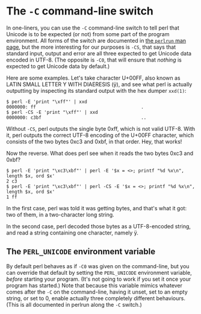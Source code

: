 # The `-C` command-line switch

In one-liners, you can use the `-C` command-line switch to tell perl
that Unicode is to be expected (or not) from some part of the program
environment. All forms of the switch are documented in [the `perlrun` man
page](https://metacpan.org/pod/distribution/perl/pod/perlrun.pod#C-number-list),
but the more interesting for our purposes is `-CS`, that says that
standard input, output and error are all three expected to get
Unicode data encoded in UTF-8. (The opposite is `-C0`, that will ensure
that *nothing* is expected to get Unicode data by default.)

Here are some examples. Let's take character U+00FF, also known as
LATIN SMALL LETTER Y WITH DIAERESIS (&#xff;), and see what perl is
actually outputting by inspecting its standard output with the hex
dumper `xxd(1)`:

    $ perl -E 'print "\xff"' | xxd
    0000000: ff                                       .
    $ perl -CS -E 'print "\xff"' | xxd
    0000000: c3bf                                     ..

Without `-CS`, perl outputs the single byte 0xff, which is not
valid UTF-8. With it, perl outputs the correct UTF-8 encoding
of the U+00FF character, which consists of the two bytes 0xc3
and 0xbf, in that order. Hey, that works!

Now the reverse. What does perl see when it reads the two bytes
0xc3 and 0xbf?

    $ perl -E 'print "\xc3\xbf"' | perl -E '$x = <>; printf "%d %x\n", length $x, ord $x'
    2 c3
    $ perl -E 'print "\xc3\xbf"' | perl -CS -E '$x = <>; printf "%d %x\n", length $x, ord $x'
    1 ff

In the first case, perl was told it was getting bytes, and that's
what it got: two of them, in a two-character long string.

In the second case, perl decoded those bytes as a UTF-8-encoded
string, and read a string containing one character, namely &#xff;.

## The `PERL_UNICODE` environment variable

By default perl behaves as if `-C0` was given on the command-line, but
you can override that default by setting the `PERL_UNICODE` environment
variable, *before* starting your program. (It's not going to work if you
set it once your program has started.) Note that because this variable
mimics whatever comes after the `-C` on the command-line, having it
unset, set to an empty string, or set to 0, enable actually three
completely different behaviours. (This is all documented in perlrun along
the `-C` switch.)
